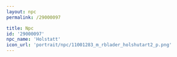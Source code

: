 ```yaml
---
layout: npc
permalink: /29000097

title: Npc
id: '29000097'
npc_name: 'Holstatt'
icon_url: 'portrait/npc/11001283_m_rblader_holshutart2_p.png'
---
```

